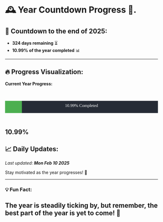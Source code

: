 
# &#x1F570; **Year Countdown Progress** &#x1F389;.

## &#x1F4C5; Countdown to the end of 2025:
- **324 days remaining** &#x23F3;
- **10.99% of the year completed** &#x1F4CA;

---

## &#x1F525; **Progress Visualization**:

**Current Year Progress:**

<br><br>
![Progress Bar](https://raw.githubusercontent.com/dayanidigv/year-countdown-progress/main/progress-bar.svg)
<br><br>

**10.99%**
---

## &#x1F4C8; **Daily Updates**:

_Last updated: **Mon Feb 10 2025**_

Stay motivated as the year progresses! &#x1F680;

--- 

### &#x1F4A1; **Fun Fact:**
The year is steadily ticking by, but remember, the best part of the year is yet to come! &#x1F31F;
---
